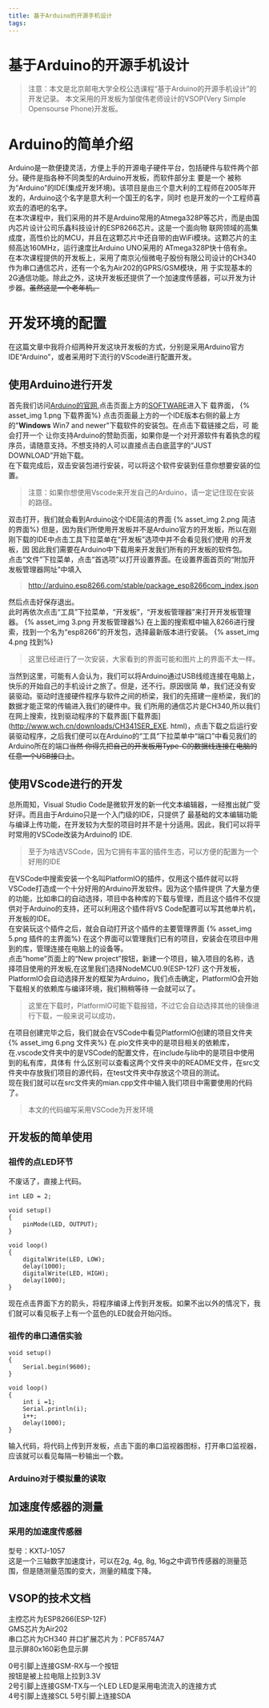 ```yaml
---
title: 基于Arduino的开源手机设计
tags:
---
```


# 基于Arduino的开源手机设计
>注意：本文是北京邮电大学全校公选课程“基于Arduino的开源手机设计”的开发记录。
>本文采用的开发板为邹俊伟老师设计的VSOP(Very Simple Opensourse Phone)开发板。

<!--more-->

# Arduino的简单介绍
Arduino是一款便捷灵活，方便上手的开源电子硬件平台，包括硬件与软件两个部分。硬件是指各种不同类型的Arduino开发板，而软件部分主
要是一个
被称为“Arduino”的IDE(集成开发环境)。该项目是由三个意大利的工程师在2005年开发的，Arduino这个名字是意大利一个国王的名字，同时
也是开发的一个工程师喜欢去的酒吧的名字。<br>
在本次课程中，我们采用的并不是Arduino常用的Atmega328P等芯片，而是由国内芯片设计公司乐鑫科技设计的ESP8266芯片。这是一个面向物
联网领域的高集成度，高性价比的MCU，并且在这颗芯片中还自带的由WiFi模块。这颗芯片的主频高达160MHz，运行速度比Arduino UNO采用的
ATmega328P快十倍有余。<br>
在本次课程提供的开发板上，采用了南京沁恒微电子股份有限公司设计的CH340作为串口通信芯片，还有一个名为Air202的GPRS/GSM模块，用
于实现基本的2G通信功能。除此之外，这块开发板还提供了一个加速度传感器，可以开发为计步器。<del>虽然这是一个老年机。</del><br>

# 开发环境的配置
在这篇文章中我将介绍两种开发这块开发板的方式，分别是采用Arduino官方IDE“Arduino”，或者采用时下流行的VScode进行配置开发。

## 使用Arduino进行开发
首先我们访问[Arduino的官网](https://www.arduino.cc),点击页面上方的[SOFTWARE](https://www.arduino.cc/en/software)进入下
载界面，
{% asset_img 1.png 下载界面%}
点击页面最上方的一个IDE版本右侧的最上方的"<strong>Windows</strong> Win7 and newer"下载软件的安装包。在点击下载链接之后，可
能会打开一个
让你支持Arduino的赞助页面，如果你是一个对开源软件有着执念的程序员，请随意支持。不想支持的人可以直接点击白底蓝字的“JUST 
DOWNLOAD”开始下载。<br>
在下载完成后，双击安装包进行安装，可以将这个软件安装到任意你想要安装的位置。<br>
>注意：如果你想使用Vscode来开发自己的Arduino，请一定记住现在安装的路径。

双击打开，我们就会看到Arduino这个IDE简洁的界面
{% asset_img 2.png 简洁的界面%}
但是，因为我们所使用开发板并不是Arduino官方的开发板，所以在刚刚下载的IDE中点击工具下拉菜单在“开发板”选项中并不会看见我们使用
的开发板，因
因此我们需要在Arduino中下载用来开发我们所有的开发板的软件包。<br>
点击“文件”下拉菜单，点击“首选项”以打开设置界面。在设置界面首页的“附加开发板管理器网址”中填入
>http://arduino.esp8266.com/stable/package_esp8266com_index.json

然后点击好保存退出。<br>
此时再依次点击“工具”下拉菜单，“开发板”，“开发板管理器”来打开开发板管理器。
{% asset_img 3.png 开发板管理器%}
在上面的搜索框中输入8266进行搜索，找到一个名为“esp8266”的开发包，选择最新版本进行安装。
{% asset_img 4.png 找到%}
>这里已经进行了一次安装，大家看到的界面可能和图片上的界面不太一样。

当然到这里，可能有人会认为，我们可以将Arduino通过USB线缆连接在电脑上，快乐的开始自己的手机设计之旅了。但是，还不行。原因很简
单，我们还没有安装驱动。驱动时连接硬件程序与软件之间的桥梁，我们的先搭建一座桥梁，我们的数据才能正常的传输进入我们的硬件中。我
们所用的通信芯片是CH340,所以我们在网上搜索，找到驱动程序的下载界面[下载界面](http://www.wch.cn/downloads/CH341SER_EXE.
html)，点击下载之后运行安装驱动程序，之后我们便可以在Arduino的“工具”下拉菜单中“端口”中看见我们的Arduino所在的端口<del>当然
你得先把自己的开发板用Type-C的数据线连接在电脑的任意一个USB接口上</del>。<br>

## 使用VScode进行的开发
总所周知，Visual Studio Code是微软开发的新一代文本编辑器，一经推出就广受好评。而且由于Arduino只是一个入门级的IDE，只提供了
最基础的文本编辑功能与编译上传功能，在开发较为大型的项目时并不是十分适用。因此，我们可以将平时常用的VSCode改装为Arduino的
IDE.   
>至于为啥选VSCode，因为它拥有丰富的插件生态，可以方便的配置为一个好用的IDE

在VSCode中搜索安装一个名叫PlatformIO的插件，仅用这个插件就可以将VSCode打造成一个十分好用的Arduino开发软件。因为这个插件提供
了大量方便的功能，比如串口的自动选择，项目中各种库的下载与管理，而且这个插件不仅提供对于Arduino的支持，还可以利用这个插件将VS
Code配置可以写其他单片机，开发板的IDE。   
在安装玩这个插件之后，就会自动打开这个插件的主要管理界面
{% asset_img 5.png 插件的主界面%}
在这个界面可以管理我们已有的项目，安装会在项目中用到的库，管理连接在电脑上的设备等。    
点击“home”页面上的“New project”按钮，新建一个项目，输入项目的名称，选择项目使用的开发板,在这里我们选择NodeMCU0.9(ESP-12F)
这个开发板，PlatformIO会自动选择开发的框架为Arduino，我们点击确定，PlatformIO会开始下载相关的依赖库与编译环境，我们稍稍等待
一会就可以了。    
>这里在下载时，PlatformIO可能下载报错，不过它会自动选择其他的镜像进行下载，一般来说可以成功，

在项目创建完毕之后，我们就会在VSCode中看见PlatformIO创建的项目文件夹
{% asset_img 6.png 文件夹%}
在.pio文件夹中的是项目相关的依赖库，在.vscode文件夹中的是VSCode的配置文件，在include与lib中的是项目中使用到的私有库，具体有
什么区别可以查看这两个文件夹中的README文件，在src文件夹中存放我们项目的源代码，在test文件夹中存放这个项目的测试。   
现在我们就可以在src文件夹的mian.cpp文件中输入我们项目中需要使用的代码了。   

>本文的代码编写采用VSCode为开发环境

## 开发板的简单使用
### 祖传的点LED环节
不废话了，直接上代码。  
```
int LED = 2;

void setup()
{
    pinMode(LED, OUTPUT);
}

void loop()
{
    digitalWrite(LED, LOW);
    delay(1000);
    digitalWrite(LED, HIGH);
    delay(1000);
}
```
现在点击界面下方的箭头，将程序编译上传到开发板。如果不出以外的情况下，我们就可以看见板子上有一个蓝色的LED就会开始闪烁。    

### 祖传的串口通信实验
```
void setup()
{
    Serial.begin(9600);
}

void loop()
{
    int i =1;
    Serial.println(i);
    i++;
    delay(1000);
}
```
输入代码，将代码上传到开发板，点击下面的串口监视器图标，打开串口监视器，应该就可以看见每隔一秒输出一个数。   

### Arduino对于模拟量的读取

## 加速度传感器的测量
### 采用的加速度传感器
型号：KXTJ-1057   
这是一个三轴数字加速度计，可以在2g, 4g, 8g, 16g之中调节传感器的测量范围，但是随测量范围的变大，测量的精度下降。

## VSOP的技术文档
主控芯片为ESP8266(ESP-12F)   
GMS芯片为Air202   
串口芯片为CH340
并口扩展芯片为：PCF8574A7    
显示屏80x160彩色显示屏   


0号引脚上连接GSM-RX与一个按钮    
按钮是被上拉电阻上拉到3.3V     
2号引脚上连接GSM-TX与一个LED
LED是采用电流流入的连接方式      
4号引脚上连接SCL
5号引脚上连接SDA